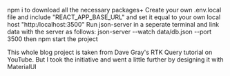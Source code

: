 npm i to download all the necessary packages+
Create your own .env.local file and include "REACT_APP_BASE_URL" and set it equal to your own local host "http:/localhost:3500"
Run json-server in a seperate terminal and link data with the server as follows:
json-server --watch data/db.json --port 3500
then npm start the project

This whole blog project is taken from Dave Gray's RTK Query tutorial on YouTube.
But I took the initiative and went a little further by designing it with MaterialUI
